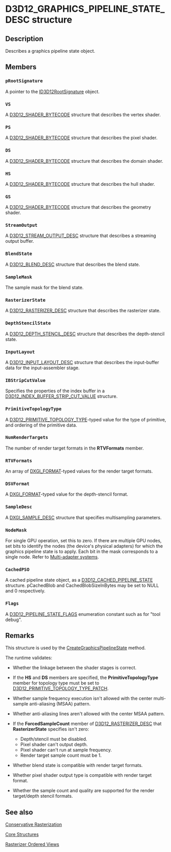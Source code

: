 # D3D12_GRAPHICS_PIPELINE_STATE_DESC structure

## Description

Describes a graphics pipeline state object.

## Members

### `pRootSignature`

A pointer to the [ID3D12RootSignature](https://learn.microsoft.com/windows/win32/api/d3d12/nn-d3d12-id3d12rootsignature) object.

### `VS`

A [D3D12_SHADER_BYTECODE](https://learn.microsoft.com/windows/win32/api/d3d12/ns-d3d12-d3d12_shader_bytecode) structure that describes the vertex shader.

### `PS`

A [D3D12_SHADER_BYTECODE](https://learn.microsoft.com/windows/win32/api/d3d12/ns-d3d12-d3d12_shader_bytecode) structure that describes the pixel shader.

### `DS`

A [D3D12_SHADER_BYTECODE](https://learn.microsoft.com/windows/win32/api/d3d12/ns-d3d12-d3d12_shader_bytecode) structure that describes the domain shader.

### `HS`

A [D3D12_SHADER_BYTECODE](https://learn.microsoft.com/windows/win32/api/d3d12/ns-d3d12-d3d12_shader_bytecode) structure that describes the hull shader.

### `GS`

A [D3D12_SHADER_BYTECODE](https://learn.microsoft.com/windows/win32/api/d3d12/ns-d3d12-d3d12_shader_bytecode) structure that describes the geometry shader.

### `StreamOutput`

A [D3D12_STREAM_OUTPUT_DESC](https://learn.microsoft.com/windows/win32/api/d3d12/ns-d3d12-d3d12_stream_output_desc) structure that describes a streaming output buffer.

### `BlendState`

A [D3D12_BLEND_DESC](https://learn.microsoft.com/windows/win32/api/d3d12/ns-d3d12-d3d12_blend_desc) structure that describes the blend state.

### `SampleMask`

The sample mask for the blend state.

### `RasterizerState`

A [D3D12_RASTERIZER_DESC](https://learn.microsoft.com/windows/win32/api/d3d12/ns-d3d12-d3d12_rasterizer_desc) structure that describes the rasterizer state.

### `DepthStencilState`

A [D3D12_DEPTH_STENCIL_DESC](https://learn.microsoft.com/windows/win32/api/d3d12/ns-d3d12-d3d12_depth_stencil_desc) structure that describes the depth-stencil state.

### `InputLayout`

A [D3D12_INPUT_LAYOUT_DESC](https://learn.microsoft.com/windows/win32/api/d3d12/ns-d3d12-d3d12_input_layout_desc) structure that describes the input-buffer data for the input-assembler stage.

### `IBStripCutValue`

Specifies the properties of the index buffer in a [D3D12_INDEX_BUFFER_STRIP_CUT_VALUE](https://learn.microsoft.com/windows/win32/api/d3d12/ne-d3d12-d3d12_index_buffer_strip_cut_value) structure.

### `PrimitiveTopologyType`

A [D3D12_PRIMITIVE_TOPOLOGY_TYPE](https://learn.microsoft.com/windows/win32/api/d3d12/ne-d3d12-d3d12_primitive_topology_type)-typed value for the type of primitive, and ordering of the primitive data.

### `NumRenderTargets`

The number of render target formats in the **RTVFormats** member.

### `RTVFormats`

An array of [DXGI_FORMAT](https://learn.microsoft.com/windows/win32/api/dxgiformat/ne-dxgiformat-dxgi_format)-typed values for the render target formats.

### `DSVFormat`

A [DXGI_FORMAT](https://learn.microsoft.com/windows/win32/api/dxgiformat/ne-dxgiformat-dxgi_format)-typed value for the depth-stencil format.

### `SampleDesc`

A [DXGI_SAMPLE_DESC](https://learn.microsoft.com/windows/win32/api/dxgicommon/ns-dxgicommon-dxgi_sample_desc) structure that specifies multisampling parameters.

### `NodeMask`

For single GPU operation, set this to zero. If there are multiple GPU nodes, set bits to identify the nodes (the device's physical adapters) for which the graphics pipeline state is to apply.
Each bit in the mask corresponds to a single node.
Refer to [Multi-adapter systems](https://learn.microsoft.com/windows/win32/direct3d12/multi-engine).

### `CachedPSO`

A cached pipeline state object, as a [D3D12_CACHED_PIPELINE_STATE](https://learn.microsoft.com/windows/win32/api/d3d12/ns-d3d12-d3d12_cached_pipeline_state) structure. pCachedBlob and CachedBlobSizeInBytes may be set to NULL and 0 respectively.

### `Flags`

A [D3D12_PIPELINE_STATE_FLAGS](https://learn.microsoft.com/windows/win32/api/d3d12/ne-d3d12-d3d12_pipeline_state_flags) enumeration constant such as for "tool debug".

## Remarks

This structure is used by the [CreateGraphicsPipelineState](https://learn.microsoft.com/windows/win32/api/d3d12/nf-d3d12-id3d12device-creategraphicspipelinestate) method.

The runtime validates:

* Whether the linkage between the shader stages is correct.
* If the **HS** and **DS** members are specified, the **PrimitiveTopologyType** member for topology type must be set to [D3D12_PRIMITIVE_TOPOLOGY_TYPE_PATCH](https://learn.microsoft.com/windows/win32/api/d3d12/ne-d3d12-d3d12_primitive_topology_type).
* Whether sample frequency execution isn't allowed with the center multi-sample anti-aliasing (MSAA) pattern.
* Whether anti-aliasing lines aren't allowed with the center MSAA pattern.
* If the **ForcedSampleCount** member of [D3D12_RASTERIZER_DESC](https://learn.microsoft.com/windows/win32/api/d3d12/ns-d3d12-d3d12_rasterizer_desc) that **RasterizerState** specifies isn't zero:

  + Depth/stencil must be disabled.
  + Pixel shader can't output depth.
  + Pixel shader can't run at sample frequency.
  + Render target sample count must be 1.
* Whether blend state is compatible with render target formats.
* Whether pixel shader output type is compatible with render target format.
* Whether the sample count and quality are supported for the render target/depth stencil formats.

## See also

[Conservative Rasterization](https://learn.microsoft.com/windows/win32/direct3d12/conservative-rasterization)

[Core Structures](https://learn.microsoft.com/windows/win32/direct3d12/direct3d-12-structures)

[Rasterizer Ordered Views](https://learn.microsoft.com/windows/win32/direct3d12/rasterizer-order-views)